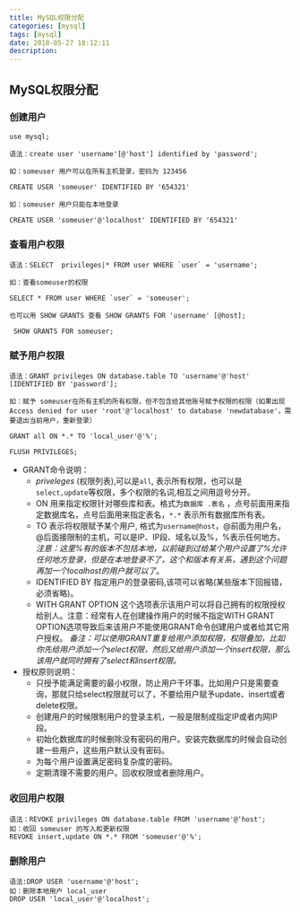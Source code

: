 ```yaml
---
title: MySQL权限分配
categories: [mysql]
tags: [mysql]
date: 2018-05-27 18:12:11
description:
---
```


<!-- more -->

## MySQL权限分配

### 创建用户

```
use mysql;

语法：create user 'username'[@'host'] identified by 'password';

如：someuser 用户可以在所有主机登录，密码为 123456

CREATE USER 'someuser' IDENTIFIED BY '654321'

如：someuser 用户只能在本地登录

CREATE USER 'someuser'@'localhost' IDENTIFIED BY '654321'
```



### 查看用户权限

```
语法：SELECT  privileges|* FROM user WHERE `user` = 'username';

如：查看someuser的权限

SELECT * FROM user WHERE `user` = 'someuser'; 

也可以用 SHOW GRANTS 查看 SHOW GRANTS FOR 'username' [@host];

 SHOW GRANTS FOR someuser;
```



### 赋予用户权限

```
语法：GRANT privileges ON database.table TO 'username'@'host' [IDENTIFIED BY 'password'];

如：赋予 someuser在所有主机的所有权限，但不包含给其他账号赋予权限的权限（如果出现 Access denied for user 'root'@'localhost' to database 'newdatabase'，需要退出当前用户，重新登录）

GRANT all ON *.* TO 'local_user'@'%';

FLUSH PRIVILEGES;
```



- GRANT命令说明：
  - *priveleges* (权限列表),可以是`all`, 表示所有权限，也可以是`select,update`等权限，多个权限的名词,相互之间用逗号分开。
  - ON 用来指定权限针对哪些库和表。格式为`数据库 .表名` ，点号前面用来指定数据库名，点号后面用来指定表名，`*.*` 表示所有数据库所有表。
  - TO 表示将权限赋予某个用户, 格式为`username@host`，@前面为用户名，@后面接限制的主机，可以是IP、IP段、域名以及%，%表示任何地方。*注意：这里%有的版本不包括本地，以前碰到过给某个用户设置了%允许任何地方登录，但是在本地登录不了，这个和版本有关系，遇到这个问题再加一个localhost的用户就可以了*。
  - IDENTIFIED BY 指定用户的登录密码,该项可以省略(某些版本下回报错，必须省略)。
  - WITH GRANT OPTION 这个选项表示该用户可以将自己拥有的权限授权给别人。注意：经常有人在创建操作用户的时候不指定WITH GRANT OPTION选项导致后来该用户不能使用GRANT命令创建用户或者给其它用户授权。
    *备注：可以使用GRANT重复给用户添加权限，权限叠加，比如你先给用户添加一个select权限，然后又给用户添加一个insert权限，那么该用户就同时拥有了select和insert权限。*
- 授权原则说明：
  - 只授予能满足需要的最小权限，防止用户干坏事。比如用户只是需要查询，那就只给select权限就可以了，不要给用户赋予update、insert或者delete权限。
  - 创建用户的时候限制用户的登录主机，一般是限制成指定IP或者内网IP段。
  - 初始化数据库的时候删除没有密码的用户。安装完数据库的时候会自动创建一些用户，这些用户默认没有密码。
  - 为每个用户设置满足密码复杂度的密码。
  - 定期清理不需要的用户。回收权限或者删除用户。

### 收回用户权限

```
语法：REVOKE privileges ON database.table FROM 'username'@'host';
如：收回 someuser 的写入和更新权限
REVOKE insert,update ON *.* FROM 'someuser'@'%';
```

### 删除用户

```
语法:DROP USER 'username'@'host';
如：删除本地用户 local_user
DROP USER 'local_user'@'localhost';
```
